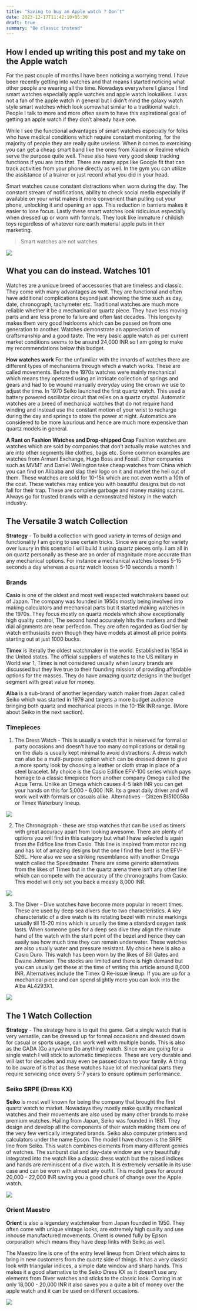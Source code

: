 ```yaml
---
title: "Saving to buy an Apple watch ? Don’t"
date: 2023-12-17T11:42:10+05:30
draft: true
summary: "Be classic instead"
---
```


## How I ended up writing this post and my take on the Apple watch

For the past couple of months I have been noticing a worrying trend. I have been recently getting into watches and that means I started noticing what other people are wearing all the time. Nowadays everywhere I glance I find smart watches especially apple watches and apple watch lookalikes. I was not a fan of the apple watch in general but I didn’t mind the galaxy watch style smart watches which look somewhat similar to a traditional watch. People I talk to more and more often seem to have this aspirational goal of getting an apple watch if they don’t already have one.

While I see the functional advantages of smart watches especially for folks who have medical conditions which require constant monitoring, for the majority of people they are really quite useless. When it comes to exercising you can get a cheap smart band like the ones from Xiaomi or Realme which serve the purpose quite well. These also have very good sleep tracking functions if you are into that. There are many apps like Google fit that can track activities from your phone directly as well. In the gym you can utilize the assistance of a trainer or just record what you did in your head.

Smart watches cause constant distractions when worn during the day. The constant stream of notifications, ability to check social media especially if available on your wrist makes it more convenient than pulling out your phone, unlocking it and opening an app. This reduction in barriers makes it easier to lose focus. Lastly these smart watches look ridiculous especially when dressed up or worn with formals. They look like immature / childish toys regardless of whatever rare earth material apple puts in their marketing. 

> Smart watches are not watches

![](/maxresdefault.jpg)

## What you can do instead. Watches 101

Watches are a unique breed of accessories that are timeless and classic. They come with many advantages as well. They are functional and often have additional complications beyond just showing the time such as day, date, chronograph, tachymeter etc. Traditional watches are much more reliable whether it be a mechanical or quartz piece. They have less moving parts and are less prone to failure and often last decades. This longevity makes them very good heirlooms which can be passed on from one generation to another. Watches demonstrate an appreciation of craftsmanship and a good taste. The very basic apple watch as per current market conditions seems to be around 24,000 INR so I am going to make my recommendations below this budget.

**How watches work**
For the unfamiliar with the innards of watches there are different types of mechanisms through which a watch works. These are called movements. Before the 1970s watches were mainly mechanical which means they operated using an intricate collection of springs and gears and had to be wound manually everyday using the crown we use to adjust the time. In 1970 Seiko launched the first quartz watch. This used a battery powered oscillator circuit that relies on a quartz crystal. Automatic watches are a breed of mechanical watches that do not require hand winding and instead use the constant motion of your wrist to recharge during the day and springs to store the power at night. Automatics are considered to be more luxurious and hence are much more expensive than quartz models in general.

**A Rant on Fashion Watches and Drop-shipped Crap**
Fashion watches are watches which are sold by companies that don’t actually make watches and are into other segments like clothes, bags etc. Some common examples are watches from Armani Exchange, Hugo Boss and Fossil. Other companies such as MVMT and Daniel Wellington take cheap watches from China which you can find on Alibaba and slap their logo on it and market the hell out of them. These watches are sold for 10-15k which are not even worth a 10th of the cost. These watches may entice you with beautiful designs but do not fall for their trap. These are complete garbage and money making scams. Always go for trusted brands with a demonstrated history in the watch industry.

## The Versatile 3 watch Collection

**Strategy** - To build a collection with good variety in terms of design and functionality I am going to use certain tricks. Since we are going for variety over luxury in this scenario I will build it using quartz pieces only. I am all in on quartz personally as these are an order of magnitude more accurate than any mechanical options. For instance a mechanical watches looses 5-15 seconds a day whereas a quartz watch looses 5-10 seconds a month !

### Brands
**Casio** is one of the oldest and most well respected watchmakers based out of Japan. The company was founded in 1950s mostly being involved into making calculators and mechanical parts but it started making watches in the 1970s. They focus mostly on quartz models which show exceptionally high quality control, The second hand accurately hits the markers and their dial alignments are near perfection. They are often regarded as God tier by watch enthusiasts even though they have models at almost all price points starting out at just 1000 bucks. 

**Timex** is literally the oldest watchmaker in the world. Established in 1854 in the United states. The official suppliers of watches to the US military in World war 1, Timex is not considered usually when luxury brands are discussed but they live true to their founding mission of providing affordable options for the masses. They do have amazing quartz designs in the budget segment with great value for money. 

**Alba** is a sub-brand of another legendary watch maker from Japan called Seiko which was started in 1979 and targets a more budget audience bringing both quartz and mechanical pieces in the 10-15k INR range. (More about Seiko in the next section). 

### Timepieces
1. The Dress Watch - This is usually a watch that is reserved for formal or party occasions and doesn’t have too many complications or detailing on the dials is usually kept minimal to avoid distractions. A dress watch can also be a multi-purpose option which can be dressed down to give a more sporty look by choosing a leather or cloth strap in place of a steel bracelet. My choice is the Casio Edifice EFV-100 series which pays homage to a classic timepiece from another company Omega called the Aqua Terra. Unlike an Omega which causes 4-5 lakh INR you can get your hands on this for 5,000 - 6,000 INR. Its a great daily driver and will work well with formals or casuals alike. Alternatives - Citizen BI510058a or Timex Waterbury lineup.

![](/efv100l.avif)

2. The Chronograph - these are stop watches that can be used as timers with great accuracy apart from looking awesome. There are plenty of options you will find in this category but what I have selected is again from the Edifice line from Casio. This line is inspired from motor racing and has lot of amazing designs but the one I find the best is the EFV-526L. Here also we see a striking resemblance with another Omega watch called the Speedmaster. There are some generic alternatives from the likes of Timex but in the quartz arena there isn’t any other line which can compete with the accuracy of the chronographs from Casio. This model will only set you back a measly 8,000 INR.

![](/efv526l.webp)

3. The Diver - Dive watches have become more popular in recent times. These are used by deep sea divers due to two characteristics. A key characteristic of a dive watch is its rotating bezel with minute markings usually till 15-20 mins which is usually the time a standard oxygen tank lasts. When someone goes for a deep sea dive they align the minute hand of the watch with the start point of the bezel and hence they can easily see how much time they can remain underwater. These watches are also usually water and pressure resistant. My choice here is also a Casio Duro. This watch has been worn by the likes of Bill Gates and Dwane Johnson. The stocks are limited and there is high demand but you can usually get these at the time of writing this article around 8,000 INR. Alternatives include the Timex Q Re-issue lineup. If you are up for a mechanical piece and can spend slightly more you can look into the Alba AL4293X1.

![](/mdv107d.avif)

## The 1 Watch Collection

**Strategy** - The strategy here is to quit the game. Get a single watch that is very versatile, can be dressed up for formal occasions and dressed down for casual or sports usage, can work well with multiple bands. This is also as the GADA (Go anywhere Do anything) watch. Since we are going for a single watch I will stick to automatic timepieces. These are very durable and will last for decades and may even be passed down to your family. A thing to be aware of is that as these watches have lot of mechanical parts they require servicing once every 5-7 years to ensure optimum performance.

### Seiko SRPE (Dress KX)
**Seiko** is most well known for being the company that brought the first quartz watch to market. Nowadays they mostly make quality mechanical watches and their movements are also used by many other brands to make premium watches. Hailing from Japan, Seiko was founded in 1881. They design and develop all the components of their watch making them one of the very few vertically integrated brands. Seiko also computer printers and calculators under the name Epson. The model I have chosen is the SRPE line from Seiko. This watch combines elements from many different genres of watches. The sunburst dial and day-date window are very beautifully integrated into the watch like a classic dress watch but the raised indices and hands are reminiscent of a dive watch. It is extremely versatile in its use case and can be worn with almost any outfit. This model goes for around 20,000 - 22,000 INR saving you a good chunk of change over the Apple watch.

![](/SRPE53K1_1.jpg)

### Orient Maestro
**Orient** is also a legendary watchmaker from Japan founded in 1950. They often come with unique vintage looks, are extremely high quality and use inhouse manufactured movements. Orient is owned fully by Epson corporation which means they have deep links with Seiko as well.

The Maestro line is one of the entry level lineup from Orient which aims to bring in new customers from the quartz side of things. It has a very classic look with triangular indices, a simple date window and sharp hands. This makes it a good alternative to the Seiko Dress KX as it doesn’t use any elements from Diver watches and sticks to the classic look. Coming in at only 18,000 - 20,000 INR it also saves you a quite a bit of money over the apple watch and it can be used on different occasions. 

![](/maestro.png)